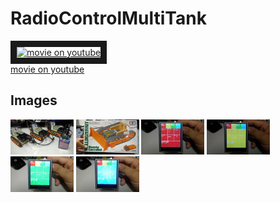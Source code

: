 # RadioControlMultiTank

<a href="http://www.youtube.com/watch?feature=player_embedded&v=teZqlTfcyx8
" target="_blank"><img src="http://img.youtube.com/vi/teZqlTfcyx8/0.jpg" 
alt="movie on youtube" width=50% border="10" /></a>  
[movie on youtube](https://www.youtube.com/watch?v=teZqlTfcyx8)

## Images

<a><img src="https://github.com/matzTada/RadioControlMultiTank/blob/master/image/pic01.jpg" 
alt="pic01" width=20%></a>
<a><img src="https://github.com/matzTada/RadioControlMultiTank/blob/master/image/pic02.jpg" 
alt="pic02" width=20%></a>
<a><img src="https://github.com/matzTada/RadioControlMultiTank/blob/master/image/pic03.jpg" 
alt="pic03" width=20%></a>
<a><img src="https://github.com/matzTada/RadioControlMultiTank/blob/master/image/pic04.jpg" 
alt="pic04" width=20%></a>
<a><img src="https://github.com/matzTada/RadioControlMultiTank/blob/master/image/pic05.jpg" 
alt="pic05" width=20%></a>
<a><img src="https://github.com/matzTada/RadioControlMultiTank/blob/master/image/pic06.jpg" 
alt="pic06" width=20%></a>
